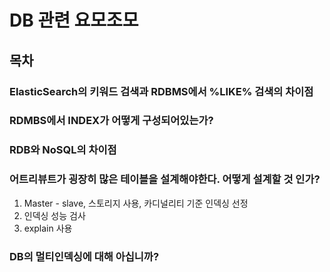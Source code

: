 # DB 관련 요모조모

## 목차

### ElasticSearch의 키워드 검색과 RDBMS에서 %LIKE% 검색의 차이점

### RDMBS에서 INDEX가 어떻게 구성되어있는가?

### RDB와 NoSQL의 차이점

### 어트리뷰트가 굉장히 많은 테이블을 설계해야한다. 어떻게 설계할 것 인가?
1. Master - slave, 스토리지 사용, 카디널리티 기준 인덱싱 선정
2. 인덱싱 성능 검사
3. explain 사용

### DB의 멀티인덱싱에 대해 아십니까?
